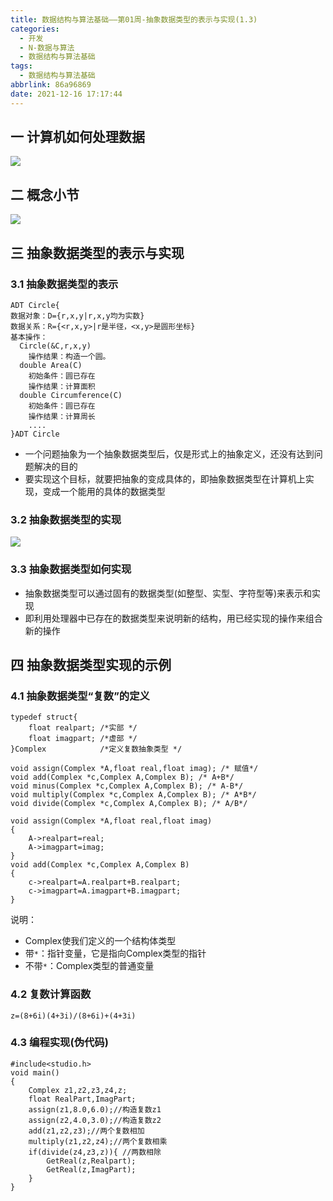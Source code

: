 ```yaml
---
title: 数据结构与算法基础——第01周-抽象数据类型的表示与实现(1.3)
categories:
  - 开发
  - N-数据与算法
  - 数据结构与算法基础
tags:
  - 数据结构与算法基础
abbrlink: 86a96869
date: 2021-12-16 17:17:44
---
```

## 一 计算机如何处理数据
![][1]
<!--more-->

## 二 概念小节
![][2]

## 三 抽象数据类型的表示与实现

### 3.1 抽象数据类型的表示

```
ADT Circle{
数据对象：D={r,x,y|r,x,y均为实数}
数据关系：R={<r,x,y>|r是半径，<x,y>是圆形坐标}
基本操作：
  Circle(&C,r,x,y)
  	操作结果：构造一个圆。
  double Area(C)
  	初始条件：圆已存在
  	操作结果：计算面积
  double Circumference(C)
  	初始条件：圆已存在
  	操作结果：计算周长
  	....
}ADT Circle
```

* 一个问题抽象为一个抽象数据类型后，仅是形式上的抽象定义，还没有达到问题解决的目的
* 要实现这个目标，就要把抽象的变成具体的，即抽象数据类型在计算机上实现，变成一个能用的具体的数据类型

### 3.2 抽象数据类型的实现
![][3]

### 3.3 抽象数据类型如何实现

* 抽象数据类型可以通过固有的数据类型(如整型、实型、字符型等)来表示和实现
* 即利用处理器中已存在的数据类型来说明新的结构，用已经实现的操作来组合新的操作

## 四 抽象数据类型实现的示例

### 4.1  抽象数据类型“复数”的定义

```
typedef struct{
	float realpart; /*实部 */
	float imagpart; /*虚部 */
}Complex            /*定义复数抽象类型 */

void assign(Complex *A,float real,float imag); /* 赋值*/
void add(Complex *c,Complex A,Complex B); /* A+B*/
void minus(Complex *c,Complex A,Complex B); /* A-B*/
void multiply(Complex *c,Complex A,Complex B); /* A*B*/
void divide(Complex *c,Complex A,Complex B); /* A/B*/

void assign(Complex *A,float real,float imag)
{
	A->realpart=real;
	A->imagpart=imag;
}
void add(Complex *c,Complex A,Complex B)
{
	c->realpart=A.realpart+B.realpart;
	c->imagpart=A.imagpart+B.imagpart;
}
```

说明：

* Complex使我们定义的一个结构体类型
* 带`*`：指针变量，它是指向Complex类型的指针
* 不带`*`：Complex类型的普通变量

### 4.2 复数计算函数

```
z=(8+6i)(4+3i)/(8+6i)+(4+3i)
```

### 4.3 编程实现(伪代码)

```
#include<studio.h>
void main()
{
	Complex z1,z2,z3,z4,z;
	float RealPart,ImagPart;
	assign(z1,8.0,6.0);//构造复数z1
	assign(z2,4.0,3.0);//构造复数z2
	add(z1,z2,z3);//两个复数相加
	multiply(z1,z2,z4);//两个复数相乘
	if(divide(z4,z3,z)){ //两数相除
		GetReal(z,Realpart);
		GetReal(z,ImagPart);
	}
}
```




[1]:https://fastly.jsdelivr.net/gh/pgzxc/cdn@master/blog-data-struct-basic/data-struct-1.3-deal-process.png
[2]:https://fastly.jsdelivr.net/gh/pgzxc/cdn@master/blog-data-struct-basic/data-struct-1.3-data-relation.png
[3]:https://fastly.jsdelivr.net/gh/pgzxc/cdn@master/blog-data-struct-basic/data-struct-1.3-operate-imple.png